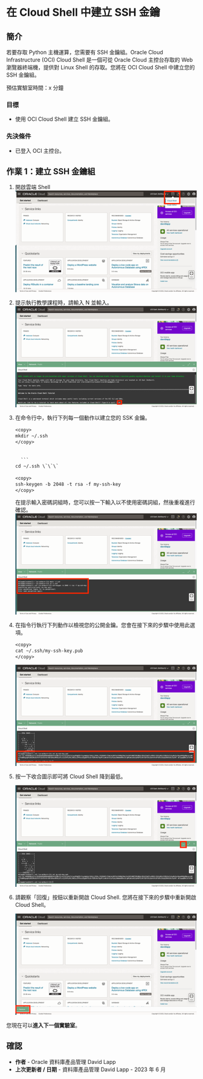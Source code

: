 # 在 Cloud Shell 中建立 SSH 金鑰

## 簡介

若要存取 Python 主機運算，您需要有 SSH 金鑰組。Oracle Cloud Infrastructure (OCI) Cloud Shell 是一個可從 Oracle Cloud 主控台存取的 Web 瀏覽器終端機，提供對 Linux Shell 的存取。您將在 OCI Cloud Shell 中建立您的 SSH 金鑰組。

預估實驗室時間：x 分鐘

### 目標

*   使用 OCI Cloud Shell 建立 SSH 金鑰組。

### 先決條件

*   已登入 OCI 主控台。

## 作業 1：建立 SSH 金鑰組

1.  開啟雲端 Shell ![開啟 Cloud Shell](images/sshkeys-01.png)
    
2.  提示執行教學課程時，請輸入 N 並輸入。 ![開啟 Cloud Shell](images/sshkeys-02.png)
    
3.  在命令行中，執行下列每一個動作以建立您的 SSK 金鑰。
    
        <copy>
        mkdir ~/.ssh
        </copy>
        
    
          ```
        cd ~/.ssh \`\`\`
    
        <copy>
        ssh-keygen -b 2048 -t rsa -f my-ssh-key
        </copy>
        
    
    在提示輸入密碼詞組時，您可以按一下輸入以不使用密碼詞組，然後重複進行確認。  
    ![建立金鑰](images/sshkeys-03.png)
    
4.  在指令行執行下列動作以檢視您的公開金鑰。您會在接下來的步驟中使用此選項。
    
        <copy>
        cat ~/.ssh/my-ssh-key.pub
        </copy>
        
    
    ![檢視公開金鑰](images/sshkeys-04.png)
    
5.  按一下收合圖示即可將 Cloud Shell 降到最低。
    
    ![收合 Cloud Shell](images/sshkeys-05.png)
    
6.  請觀察「回復」按鈕以重新開啟 Cloud Shell. 您將在接下來的步驟中重新開啟 Cloud Shell。
    
    ![回復 Cloud Shell](images/sshkeys-06.png)
    

您現在可以**進入下一個實驗室**。

## 確認

*   **作者** - Oracle 資料庫產品管理 David Lapp
*   **上次更新者 / 日期** - 資料庫產品管理 David Lapp - 2023 年 6 月